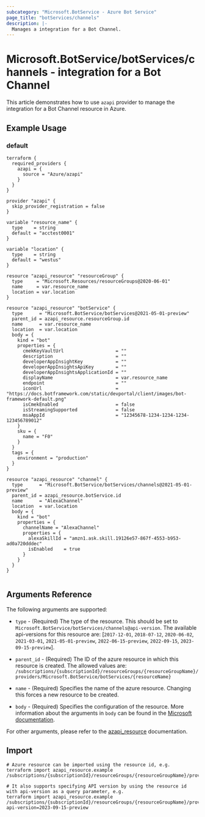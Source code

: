 ```yaml
---
subcategory: "Microsoft.BotService - Azure Bot Service"
page_title: "botServices/channels"
description: |-
  Manages a integration for a Bot Channel.
---
```


# Microsoft.BotService/botServices/channels - integration for a Bot Channel

This article demonstrates how to use `azapi` provider to manage the integration for a Bot Channel resource in Azure.

## Example Usage

### default

```hcl
terraform {
  required_providers {
    azapi = {
      source = "Azure/azapi"
    }
  }
}

provider "azapi" {
  skip_provider_registration = false
}

variable "resource_name" {
  type    = string
  default = "acctest0001"
}

variable "location" {
  type    = string
  default = "westus"
}

resource "azapi_resource" "resourceGroup" {
  type     = "Microsoft.Resources/resourceGroups@2020-06-01"
  name     = var.resource_name
  location = var.location
}

resource "azapi_resource" "botService" {
  type      = "Microsoft.BotService/botServices@2021-05-01-preview"
  parent_id = azapi_resource.resourceGroup.id
  name      = var.resource_name
  location  = var.location
  body = {
    kind = "bot"
    properties = {
      cmekKeyVaultUrl                   = ""
      description                       = ""
      developerAppInsightKey            = ""
      developerAppInsightsApiKey        = ""
      developerAppInsightsApplicationId = ""
      displayName                       = var.resource_name
      endpoint                          = ""
      iconUrl                           = "https://docs.botframework.com/static/devportal/client/images/bot-framework-default.png"
      isCmekEnabled                     = false
      isStreamingSupported              = false
      msaAppId                          = "12345678-1234-1234-1234-123456789012"
    }
    sku = {
      name = "F0"
    }
  }
  tags = {
    environment = "production"
  }
}

resource "azapi_resource" "channel" {
  type      = "Microsoft.BotService/botServices/channels@2021-05-01-preview"
  parent_id = azapi_resource.botService.id
  name      = "AlexaChannel"
  location  = var.location
  body = {
    kind = "bot"
    properties = {
      channelName = "AlexaChannel"
      properties = {
        alexaSkillId = "amzn1.ask.skill.19126e57-867f-4553-b953-ad0a720dddec"
        isEnabled    = true
      }
    }
  }
}


```



## Arguments Reference

The following arguments are supported:

* `type` - (Required) The type of the resource. This should be set to `Microsoft.BotService/botServices/channels@api-version`. The available api-versions for this resource are: [`2017-12-01`, `2018-07-12`, `2020-06-02`, `2021-03-01`, `2021-05-01-preview`, `2022-06-15-preview`, `2022-09-15`, `2023-09-15-preview`].

* `parent_id` - (Required) The ID of the azure resource in which this resource is created. The allowed values are:  
  `/subscriptions/{subscriptionId}/resourceGroups/{resourceGroupName}/providers/Microsoft.BotService/botServices/{resourceName}`

* `name` - (Required) Specifies the name of the azure resource. Changing this forces a new resource to be created.

* `body` - (Required) Specifies the configuration of the resource. More information about the arguments in `body` can be found in the [Microsoft documentation](https://learn.microsoft.com/en-us/azure/templates/Microsoft.BotService/botServices/channels?pivots=deployment-language-terraform).

For other arguments, please refer to the [azapi_resource](https://registry.terraform.io/providers/Azure/azapi/latest/docs/resources/resource) documentation.

## Import

 ```shell
 # Azure resource can be imported using the resource id, e.g.
 terraform import azapi_resource.example /subscriptions/{subscriptionId}/resourceGroups/{resourceGroupName}/providers/Microsoft.BotService/botServices/{resourceName}/channels/{resourceName}
 
 # It also supports specifying API version by using the resource id with api-version as a query parameter, e.g.
 terraform import azapi_resource.example /subscriptions/{subscriptionId}/resourceGroups/{resourceGroupName}/providers/Microsoft.BotService/botServices/{resourceName}/channels/{resourceName}?api-version=2023-09-15-preview
 ```
